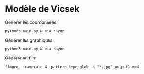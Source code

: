 # Modèle de Vicsek

Générer les coordonnées
```
python3 main.py N eta rayon
```

Générer les graphiques
```
python3 main.py N eta rayon
```

Générer un film
```
ffmpeg -framerate 4 -pattern_type glob -i "*.jpg" output1.mp4
```
